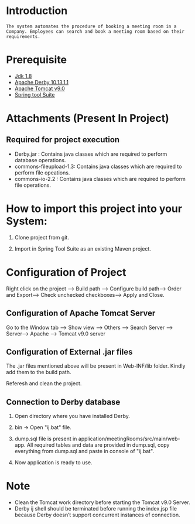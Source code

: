 

# Introduction

	The system automates the procedure of booking a meeting room in a Company. Employees can search and book a meeting room based on their requirements.
  
  
# Prerequisite

*  [Jdk 1.8](https://www.oracle.com/java/technologies/javase/javase8-archive-downloads.html)
*  [Apache Derby 10.13.1.1](https://db.apache.org/derby/releases/release-10.13.1.1.html)
*  [Apache Tomcat v9.0](https://tomcat.apache.org/download-90.cgi)
*  [Spring tool Suite](https://spring.io/tools/)  


# Attachments (Present In Project)

## Required for project execution

*  Derby.jar : Contains java classes which are required to perform database operations.
*  commons-fileupload-1.3: Contains java classes which are required to perform file opeations.
*  commons-io-2.2 : Contains java classes which are required to perform file operations.


# How to import this project into your System:
	
1. Clone project from git.

1. Import in Spring Tool Suite as an existing Maven project.



# Configuration of Project

Right click on the project --> Build path --> Configure build path--> Order and Export--> Check unchecked checkboxes--> Apply and Close.



## Configuration of Apache Tomcat Server

 Go to the Window tab --> Show view --> Others --> Search Server --> Server--> Apache --> Tomcat v9.0 server



## Configuration of External .jar files 

 The .jar files mentioned above will be present in Web-INF/lib folder. Kindly add them to the build path. 
									
Referesh and clean the project.
	
  

 ## Connection to Derby database								

1. Open directory where you have installed Derby.

1. bin -> Open "ij.bat" file.

1. dump.sql file is present in application/meetingRooms/src/main/web-app. All required tables and data are provided in dump.sql, copy everything from dump.sql and paste in console of "ij.bat".

1. Now application is ready to use.


# Note 

* Clean the Tomcat work directory before starting the Tomcat v9.0 Server.
* Derby ij shell should be terminated before running the index.jsp file because Derby doesn’t support concurrent instances of connection.
 



			    
 		
	
		



			    
 		
	
		
